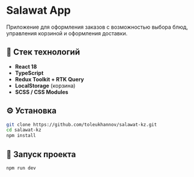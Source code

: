 # Salawat App

Приложение для оформления заказов с возможностью выбора блюд, управления корзиной и оформления доставки.

## 🧱 Стек технологий

- **React 18**
- **TypeScript**
- **Redux Toolkit + RTK Query**
- **LocalStorage** (корзина)
- **SCSS / CSS Modules**

## ⚙️ Установка

```bash
git clone https://github.com/toleukhannov/salawat-kz.git
cd salawat-kz
npm install
```

## 🚀 Запуск проекта

```bash
npm run dev
```
